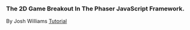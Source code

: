 ### The 2D Game Breakout In The Phaser JavaScript Framework.

By Josh Williams
[Tutorial](https://developer.mozilla.org/en-US/docs/Games/Tutorials/2D_breakout_game_Phaser)
